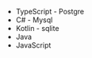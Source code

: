 - TypeScript               - Postgre
- C#                       - Mysql
- Kotlin                   - sqlite
- Java 
- JavaScript 
